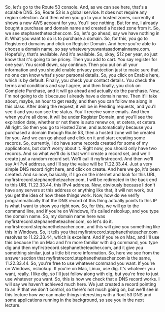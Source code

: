 
So, let's go to the Route 53 console.
And, as we can see here, that's a scalable DNS.
So, Route 53 is a global service.
It does not require any region selection.
And then when you go to your hosted zones,
currently it shows a new AWS account for you.
You'll see nothing.
But for me, I already bought a purchase
and domain name and created a hosted zone from it.
So, we see stephanetheteacher.com.
So, let's go ahead, say we have nothing in it.
What you want to do is to purchase a domain.
So, for this, you go to Registered domains
and click on Register Domain.
And here you're able to choose a domain name,
so say whateveryouwantasadomainname.com.
Hopefully, that's available.
And it's available.
So, okay, $12 per year,
so just know that it's going to be pricey.
Then you add to cart.
You say register for one year.
You scroll down, say continue.
Then you put on all your information
and you should enable privacy protection
just to make sure that no one can know
what's your personal details.
So, you click on Enable here, which is by default.
Finally, you check your contact details.
You check the terms and conditions and say I agree,
and then finally, you click on Complete Purchase,
and it will go ahead and actually do the purchase.
Now, I'm not going to do it
because I already have a domain name.
Then it'll take about, maybe, an hour to get ready,
and then you can follow me along in this class.
After doing the request, it will be in Pending requests,
and you'll see it and you can see the status.
You'll receive some emails.
And then when you're all done,
it will be under Register Domain,
and you'll see the expiration date,
whether or not there is auto renew on, et cetera, et cetera.
All right.
So then you go to Hosted Zone,
and automatically because you purchased
a domain through Route 53,
then a hosted zone will be created for you.
And we can go ahead and click on it
and start creating some records.
So, currently, I do have some records created
for some of my applications, but don't worry about it.
Right now, you should only have two records.
And so what we'll do is that we'll create a record set,
and we'll create just a random record set.
We'll call it myfirstrecord.
And then we'll say A-IPv4 address,
and I'll say the value will be 11.22.33.44.
Just a very simple DNS record right here,
and click on create.
And here we go, it's been created.
And so now, basically, if I go on the internet
and look for this URL, myfirstrecord.stephanetheteacher.com,
I will be redirected in the back end
to this URL 11.22.33.44, this IPv4 address.
Now, obviously because I don't have any servers
at this address or anything like that,
it will not work, but you get the idea
of how these things work.
Now, how do we verify programmatically
that the DNS record of this thing actually points
to this IP is what I want to show you right now.
So, for this, we will go to the command line,
and if you're on Windows, it's called nslookup,
and you type the domain name.
So, my domain name here was
myfirstrecord.stephanetheteacher.com, so let's do it.
myfirstrecord.stephanetheteacher.com,
and this will give you something like this in Windows.
So, it tells you
that myfirstrecord.stephanetheteacher.com resolves
to 11.22.33.44, which is excellent.
And if you're on Mac, and I'll use this because I'm
on Mac and I'm more familiar with dig command,
you type dig and then myfirstrecord.stephanetheteacher.com,
and it give you something similar,
just a little bit more information.
So, here we see from the answer section
that myfirstrecord.stephanetheteacher.com
is the same, 11.22.33.44.
So, you're free to use whatever command you want.
If you're on Windows, nslookup.
If you're on Mac, Linux, use dig.
It's whatever you want, really.
I like dig, so I'll just follow along with dig,
but you're free to just use whatever you want.
So, this is how we check that a DNS record works.
I will say we haven't achieved much here.
We just created a record pointing to an IP
that we don't control, so there's not much going on,
but we'll see in this lecture
how we can make things interesting with a Root 53 DNS
and some applications running in the background,
so see you in the next lecture.
